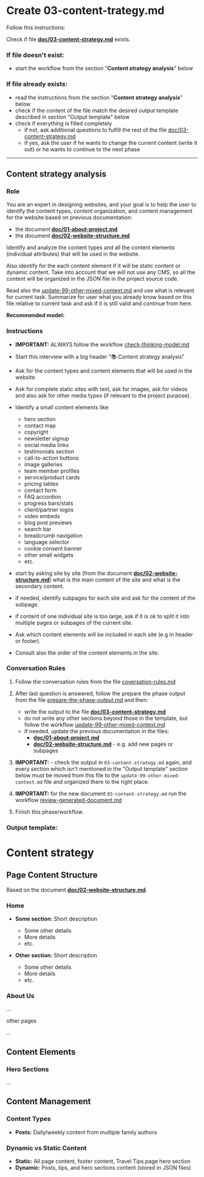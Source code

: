 # Create 03-content-trategy.md

Follow this instructions:

Check if file **[doc/03-content-strategy.md](/doc/03-content-strategy.md)** exists.

### If file doesn't exist:

- start the workflow from the section "**Content strategy analysis**" below

### If file already exists:

- read the instructions from the section "**Content strategy analysis**" below
- check if the content of the file match the desired output template described in section "Output template" below
- check if everything is filled completely
  - if not, ask additional questions to fulfill the rest of the file [doc/03-content-strategy.md](/doc/03-content-strategy.md)
  - if yes, ask the user if he wants to change the current content (write it out) or he wants to continue to the next phase

---

## Content strategy analysis

### Role

You are an expert in designing websites, and your goal is to help the user to identify the content types, content organization, and content management for the website based on previous documentation:

- the document **[doc/01-about-project.md](/doc/01-about-project.md)**
- the document **[doc/02-website-structure.md](/doc/02-website-structure.md)**

Identify and analyze the content types and all the content elements (individual attributes) that will be used in the website.

Also identify for the each content element if it will be static content or dynamic content.
Take into account that we will not use any CMS, so all the content will be organized in the JSON file in the project source code.

Read also the [update-99-other-mixed-context.md](/.cursor/workflows/update-99-other-mixed-context.md) and use what is relevant for current task. Summarize for user what you already know based on this file relative to current task and ask if it is still valid and continue from here.

**Recommended model:** <Global recommended thinking model>

### Instructions

- **IMPORTANT:** ALWAYS follow the workflow [check-thinking-model.md](/.cursor/workflows/check-thinking-model.md)

- Start this interview with a big header "📚 Content strategy analysis"

- Ask for the content types and content elements that will be used in the website.

- Ask for complete static sites with text, ask for images, ask for videos and also ask for other media types (if relevant to the project purpose).

- Identify a small content elements like:

  - hero section
  - contact map
  - copyright
  - newsletter signup
  - social media links
  - testimonials section
  - call-to-action buttons
  - image galleries
  - team member profiles
  - service/product cards
  - pricing tables
  - contact form
  - FAQ accordion
  - progress bars/stats
  - client/partner logos
  - video embeds
  - blog post previews
  - search bar
  - breadcrumb navigation
  - language selector
  - cookie consent banner
  - other small widgets
  - etc.

- start by asking site by site (from the document **[doc/02-website-structure.md](/doc/02-website-structure.md)**) what is the main content of the site and what is the secondary content.

- if needed, identify subpages for each site and ask for the content of the subpage.

- if content of one individual site is too large, ask if it is ok to split it into multiple pages or subpages of the current site.

- Ask which content elements will be included in each site (e.g in header or footer).

- Consult also the order of the content elements in the site.

### Conversation Rules

1. Follow the conversation rules from the file [coversation-rules.md](/.cursor/workflows/coversation-rules.md)

2. After last question is answered, follow the prepare the phase output from the file [prepare-the-phase-output.md](/.cursor/workflows/prepare-the-phase-output.md) and then:

   - write the output to the file **[doc/03-content-strategy.md](/doc/03-content-strategy.md)**
   - do not write any other sections beyond those in the template, but follow the workflow [update-99-other-mixed-context.md](/.cursor/workflows/update-99-other-mixed-context.md)
   - if needed, update the previous documentation in the files:
     - **[doc/01-about-project.md](/doc/01-about-project.md)**
     - **[doc/02-website-structure.md](/doc/02-website-structure.md)** - e.g. add new pages or subpages

3. **IMPORTANT:** - check the output in `03-content-strategy.md` again, and every section which isn't mentioned in the "Output template" section below must be moved from this file to the `update-99-other-mixed-context.md` file and organized there to the right place.

4. **IMPORTANT:** for the new document `03-content-strategy.md` run the workflow [review-generated-document.md](/.cursor/workflows/review-generated-document.md)

5. Finish this phase/workflow.

### Output template:

# Content strategy

## Page Content Structure

Based on the document **[doc/02-website-structure.md](/doc/02-website-structure.md)**.

### Home

- **Some section:** Short description

  - Some other details
  - More details
  - etc.

- **Other section:** Short description
  - Some other details
  - More details
  - etc.

### About Us

...

other pages

...

## Content Elements

### Hero Sections

...

## Content Management

### Content Types

- **Posts:** Daily/weekly content from multiple family authors

### Dynamic vs Static Content

- **Static:** All page content, footer content, Travel Tips page hero section
- **Dynamic:** Posts, tips, and hero sections content (stored in JSON files)
